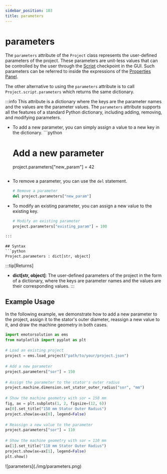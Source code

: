 ```yaml
---
sidebar_position: 103
title: parameters
---
```


# parameters

The `parameters` attribute of the `Project` class represents the user-defined parameters of the project. These parameters are unit-less values that can be controlled by the user through the [Script](/docs/docs/script.md) checkpoint in the GUI. Such parameters can be referred to inside the expressions of the [Properties Panel](/docs/docs/main_window.md#properties-panel).

The other alternative to using the `parameters` attribute is to call `Project.script.parameters` which returns the same dictionary. 

:::info
This attribute is a dictionary where the keys are the parameter names and the values are the parameter values. The `parameters` attribute supports all the features of a standard Python dictionary, including adding, removing, and modifying parameters.
* To add a new parameter, you can simply assign a value to a new key in the dictionary. 
        ```python
    # Add a new parameter
    project.parameters["new_param"] = 42
    ```
* To remove a parameter, you can use the `del` statement.
    ```python
    # Remove a parameter
    del project.parameters["new_param"]
    ```
* To modify an existing parameter, you can assign a new value to the existing key.
    ```python
    # Modify an existing parameter
    project.parameters["existing_param"] = 100
```
:::

## Syntax
```python
Project.parameters : dict[str, object]
```


:::tip[Returns]
- **dict[str, object]**: The user-defined parameters of the project in the form of a dictionary, where the keys are parameter names and the values are their corresponding values.
:::

## Example Usage
In the following example, we demonstrate how to add a new parameter to the project, assign it to the stator's outer diameter, reassign a new value to it, and draw the machine geometry in both cases.

```python
import emotorsolution as ems
from matplotlib import pyplot as plt

# Load an existing project
project = ems.load_project("path/to/your/project.json")

# Add a new parameter
project.parameters["sor"] = 150

# Assign the parameter to the stator's outer radius
project.machine.dimension.set_stator_outer_radius("sor", "mm")

# Show the machine geometry with sor = 150 mm
fig, ax = plt.subplots(1, 2, figsize=(12, 6))
ax[0].set_title("150 mm Stator Outer Radius")
project.show(ax=ax[0], legend=False)

# Reassign a new value to the parameter
project.parameters["sor"] = 110

# Show the machine geometry with sor = 110 mm
ax[1].set_title("110 mm Stator Outer Radius")
project.show(ax=ax[1], legend=False)
plt.show()
```

<p class="ems">![parameters](./img/parameters.png)</p>

